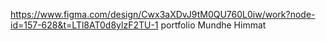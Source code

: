 https://www.figma.com/design/Cwx3aXDvJ9tM0QU760L0iw/work?node-id=157-628&t=LTl8AT0d8ylzF2TU-1
portfolio Mundhe Himmat